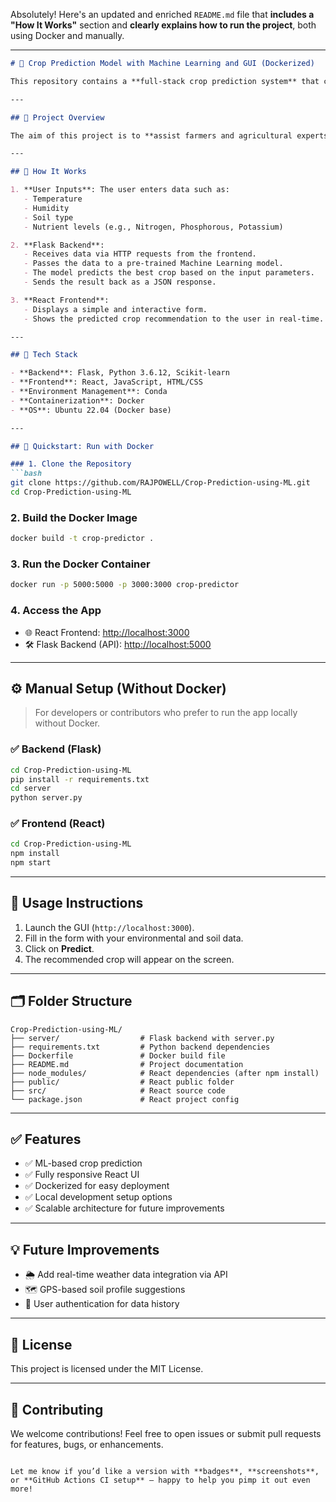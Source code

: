 Absolutely! Here's an updated and enriched `README.md` file that **includes a "How It Works"** section and **clearly explains how to run the project**, both using Docker and manually.

---

```markdown
# 🌾 Crop Prediction Model with Machine Learning and GUI (Dockerized)

This repository contains a **full-stack crop prediction system** that combines Machine Learning with an interactive web interface. The backend is powered by a Flask API, while the frontend is built using React. The entire application is containerized with Docker for easy deployment and reproducibility.

---

## 📌 Project Overview

The aim of this project is to **assist farmers and agricultural experts** by predicting the most suitable crops based on environmental and soil parameters. The predictions are made using a trained ML model, and results are displayed through a web-based GUI.

---

## 🧠 How It Works

1. **User Inputs**: The user enters data such as:
   - Temperature
   - Humidity
   - Soil type
   - Nutrient levels (e.g., Nitrogen, Phosphorous, Potassium)

2. **Flask Backend**:
   - Receives data via HTTP requests from the frontend.
   - Passes the data to a pre-trained Machine Learning model.
   - The model predicts the best crop based on the input parameters.
   - Sends the result back as a JSON response.

3. **React Frontend**:
   - Displays a simple and interactive form.
   - Shows the predicted crop recommendation to the user in real-time.

---

## 🧰 Tech Stack

- **Backend**: Flask, Python 3.6.12, Scikit-learn
- **Frontend**: React, JavaScript, HTML/CSS
- **Environment Management**: Conda
- **Containerization**: Docker
- **OS**: Ubuntu 22.04 (Docker base)

---

## 🚀 Quickstart: Run with Docker

### 1. Clone the Repository
```bash
git clone https://github.com/RAJPOWELL/Crop-Prediction-using-ML.git
cd Crop-Prediction-using-ML
```

### 2. Build the Docker Image
```bash
docker build -t crop-predictor .
```

### 3. Run the Docker Container
```bash
docker run -p 5000:5000 -p 3000:3000 crop-predictor
```

### 4. Access the App
- 🌐 React Frontend: [http://localhost:3000](http://localhost:3000)
- 🛠️ Flask Backend (API): [http://localhost:5000](http://localhost:5000)

---

## ⚙️ Manual Setup (Without Docker)

> For developers or contributors who prefer to run the app locally without Docker.

### ✅ Backend (Flask)
```bash
cd Crop-Prediction-using-ML
pip install -r requirements.txt
cd server
python server.py
```

### ✅ Frontend (React)
```bash
cd Crop-Prediction-using-ML
npm install
npm start
```

---

## 📲 Usage Instructions

1. Launch the GUI (`http://localhost:3000`).
2. Fill in the form with your environmental and soil data.
3. Click on **Predict**.
4. The recommended crop will appear on the screen.

---

## 🗂️ Folder Structure

```
Crop-Prediction-using-ML/
├── server/                  # Flask backend with server.py
├── requirements.txt         # Python backend dependencies
├── Dockerfile               # Docker build file
├── README.md                # Project documentation
├── node_modules/            # React dependencies (after npm install)
├── public/                  # React public folder
├── src/                     # React source code
└── package.json             # React project config
```

---

## ✅ Features

- ✅ ML-based crop prediction
- ✅ Fully responsive React UI
- ✅ Dockerized for easy deployment
- ✅ Local development setup options
- ✅ Scalable architecture for future improvements

---

## 💡 Future Improvements

- 🌦️ Add real-time weather data integration via API
- 🗺️ GPS-based soil profile suggestions
- 🔐 User authentication for data history

---

## 📄 License

This project is licensed under the MIT License.

---

## 🙌 Contributing

We welcome contributions! Feel free to open issues or submit pull requests for features, bugs, or enhancements.

```

Let me know if you’d like a version with **badges**, **screenshots**, or **GitHub Actions CI setup** — happy to help you pimp it out even more!
